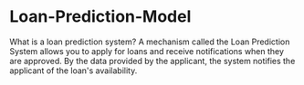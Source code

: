 # Loan-Prediction-Model
What is a loan prediction system?
A mechanism called the Loan Prediction System allows you to apply for loans and receive notifications when they are approved. By the data provided by the applicant, the system notifies the applicant of the loan's availability.
